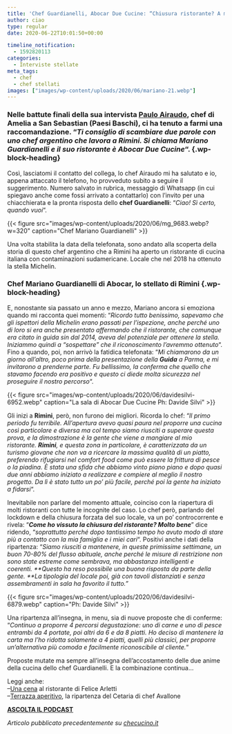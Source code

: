 ```yaml
---
title: 'Chef Guardianelli, Abocar Due Cucine: “Chiusura ristorante? A me ha fatto bene”'
author: ciao
type: regular
date: 2020-06-22T10:01:50+00:00

timeline_notification:
  - 1592820113
categories:
  - Interviste stellate
meta_tags:
  - chef
  - chef stellati
images: ["images/wp-content/uploads/2020/06/mariano-21.webp"]
---
```

### Nelle battute finali della sua intervista <a rel="noreferrer noopener" href="https://aleepepe.com/2020/06/01/paulo-airaudo/" target="_blank">Paulo Airaudo</a>, chef di Amelia a San Sebastian (Paesi Baschi), ci ha tenuto a farmi una raccomandazione. &#8220;_Ti consiglio di scambiare due parole con uno chef argentino che lavora a Rimini. Si chiama Mariano Guardianelli e il suo ristorante è Abocar Due Cucine_&#8220;.  {.wp-block-heading}

Così, lasciatomi il contatto del collega, lo chef Airaudo mi ha salutato e io, appena attaccato il telefono, ho provveduto subito a seguire il suggerimento. Numero salvato in rubrica, messaggio di Whatsapp (in cui spiegavo anche come fossi arrivato a contattarlo) con l&#8217;invito per una chiacchierata e la pronta risposta dello **chef Guardianelli**: &#8220;_Ciao! Sì certo, quando vuoi_&#8220;. 


{{< figure src="images/wp-content/uploads/2020/06/mg_9683.webp?w=320" caption="Chef Mariano Guardianelli" >}}


Una volta stabilita la data della telefonata, sono andato alla scoperta della storia di questo chef argentino che a Rimini ha aperto un ristorante di cucina italiana con contaminazioni sudamericane. Locale che nel 2018 ha ottenuto la stella Michelin. 

### Chef Mariano Guardianelli di Abocar, lo stellato di Rimini {.wp-block-heading}

E, nonostante sia passato un anno e mezzo, Mariano ancora si emoziona quando mi racconta quei momenti: &#8220;_Ricordo tutto benissimo, sapevamo che gli ispettori della Michelin erano passati per l&#8217;ispezione, anche perché uno di loro si era anche presentato affermando che il ristorante, che comunque era citato in guida sin dal 2014, aveva del potenziale per ottenere la stella. Iniziammo quindi a &#8220;sospettare&#8221; che il riconoscimento l&#8217;avremmo ottenuto_&#8220;. Fino a quando, poi, non arrivò la fatidica telefonata: &#8220;_Mi chiamarono da un giorno all&#8217;altro, poco prima della presentazione della **Guida** a Parma, e mi invitarono a prenderne parte. Fu bellissimo, la conferma che quello che stavamo facendo era positivo e questo ci diede molta sicurezza nel proseguire il nostro percorso_&#8220;.


{{< figure src="images/wp-content/uploads/2020/06/davidesilvi-6952.webp" caption="La sala di Abocar Due Cucine Ph: Davide Silvi" >}}


Gli inizi a **Rimini**, però, non furono dei migliori. Ricorda lo chef: &#8220;_Il primo periodo fu terribile. All&#8217;apertura avevo quasi paura nel proporre una cucina così particolare e diversa ma col tempo siamo riusciti a superare questa prova, e la dimostrazione è la gente che viene a mangiare al mio ristorante.&nbsp;**Rimini**, e questa zona in particolare, è caratterizzata da un turismo giovane che non va a ricercare la massima qualità di un piatto, preferendo rifugiarsi nel comfort food come può essere la frittura di pesce o la piadina. È stata una sfida che abbiamo vinto piano piano e dopo quasi due anni abbiamo iniziato a realizzare e compiere al meglio il nostro progetto. Da lì è stato tutto un po&#8217; più facile, perché poi la gente ha iniziato a fidarsi_&#8220;.

Inevitabile non parlare del momento attuale, coinciso con la riapertura di molti ristoranti con tutte le incognite del caso. Lo chef però, parlando del lockdown e della chiusura forzata del suo locale, va un po&#8217; controcorrente e rivela: &#8220;**_Come ho vissuto la chiusura del ristorante? Molto bene_**&#8221; dice ridendo, &#8220;_soprattutto perché dopo tantissimo tempo ho avuto modo di stare più a contatto con la mia famiglia e i miei cari_&#8220;. Positivi anche i dati della ripartenza: &#8220;_Siamo riusciti a mantenere, in queste primissime settimane, un buon 70-80% del flusso abituale, anche perché le misure di restrizione non sono state estreme come sembrava, ma abbastanza&nbsp;intelligenti e coerenti.&nbsp;**Questo ha reso possibile una buona risposta da parte della gente.&nbsp;**La tipologia del locale poi, già con tavoli distanziati e senza assembramenti in sala ha favorito il tutto.&#8221;_


{{< figure src="images/wp-content/uploads/2020/06/davidesilvi-6879.webp" caption="Ph: Davide Silvi" >}}


Una ripartenza all&#8217;insegna, in menu, sia di nuove proposte che di conferme: &#8220;_Continuo a proporre 4 percorsi degustazione: uno di carne e uno di pesce entrambi da 4 portate, poi altri da 6 e da 8 piatti. Ho deciso di mantenere la carta ma l&#8217;ho ridotta solamente a 4 piatti, quelli più classici, per proporre un&#8217;alternativa più comoda e facilmente riconoscibile al cliente._&#8220;

Proposte mutate ma sempre all&#8217;insegna dell&#8217;accostamento delle due anime della cucina dello chef Guardianelli. E la combinazione continua&#8230;

Leggi anche:  
&#8211;<a rel="noreferrer noopener" href="https://aleepepe.com/2020/06/18/ristorante-felice-arletti/" target="_blank">Una cena</a> al ristorante di Felice Arletti  
&#8211;<a rel="noreferrer noopener" href="https://aleepepe.com/2020/06/12/terrazza-cetaria-ristorante-avallone/" target="_blank">Terrazza aperitivo</a>, la ripartenza del Cetaria di chef Avallone

<p class="has-text-align-center">
  <strong><a rel="noreferrer noopener" href="https://apple.co/352xcOm" target="_blank">ASCOLTA IL PODCAST</a></strong>
</p>

_Articolo pubblicato precedentemente su <a rel="noreferrer noopener" href="https://www.checucino.it/" target="_blank">checucino.it</a>_